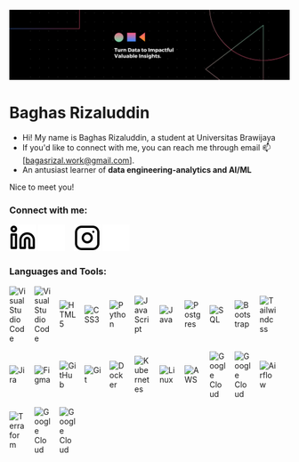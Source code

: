 ![My GitHub Profile Banner](https://github.com/neinAlkem/neinAlkem/blob/main/img/banner.png)
# Baghas Rizaluddin

<!--- 🔭 I’m currently studying in Universitas Brawijaya
- 🌱 An antusiast learner of data engineering-analytics and AI/ML
- 📫 How to reach me: bagasrizal.work@gmail.come -->

- Hi! My name is Baghas Rizaluddin, a student at Universitas Brawijaya
- If you'd like to connect with me, you can reach me through email 📫[bagasrizal.work@gmail.com].
- An antusiast learner of **data engineering-analytics and AI/ML**

Nice to meet you!  

### Connect with me:

[![website](./img/linkedin-light.svg)](https://www.linkedin.com/in/baghas-rizaluddin-051049243#gh-light-mode-only)
[![website](./img/linkedin-dark.svg)](https://www.linkedin.com/in/baghas-rizaluddin-051049243#gh-dark-mode-only)
&nbsp;&nbsp;
[![website](./img/instagram-light.svg)](https://www.instagram.com/bagasdrizal?igsh=MW03OTEyeXllbXF5bg==#gh-light-mode-only)
[![website](./img/instagram-dark.svg)](https://www.instagram.com/bagasdrizal?igsh=MW03OTEyeXllbXF5bg==#gh-dark-mode-only)

### Languages and Tools:

<div style="display: flex; flex-wrap: wrap; gap: 15px; align-items: center;">
  <img alt="Visual Studio Code" width="30px" src="https://cdn.jsdelivr.net/gh/devicons/devicon/icons/vscode/vscode-original.svg" />
  <img alt="Visual Studio Code" width="30px" src="https://cdn.jsdelivr.net/gh/devicons/devicon@latest/icons/jupyter/jupyter-original-wordmark.svg" />
  <img alt="HTML5" width="30px" src="https://cdn.jsdelivr.net/gh/devicons/devicon/icons/html5/html5-original.svg" />
  <img alt="CSS3" width="30px" src="https://cdn.jsdelivr.net/gh/devicons/devicon/icons/css3/css3-original.svg" />
  <img alt="Python" width="30px" src="https://cdn.jsdelivr.net/gh/devicons/devicon@latest/icons/python/python-original.svg" />
  <img alt="JavaScript" width="30px" src="https://cdn.jsdelivr.net/gh/devicons/devicon/icons/javascript/javascript-original.svg" />
  <img alt="Java" width="30px" src="https://cdn.jsdelivr.net/gh/devicons/devicon@latest/icons/java/java-original.svg" />
  <img alt="Postgres" width="30px" src="https://cdn.jsdelivr.net/gh/devicons/devicon@latest/icons/postgresql/postgresql-original.svg" />
  <img alt="SQL" width="30px" src="https://cdn.jsdelivr.net/gh/devicons/devicon@latest/icons/azuresqldatabase/azuresqldatabase-original.svg" />
  <img alt="Bootstrap" width="30px" src="https://cdn.jsdelivr.net/gh/devicons/devicon@latest/icons/bootstrap/bootstrap-original.svg" />
  <img alt="Tailwindcss" width="30px" src="https://cdn.jsdelivr.net/gh/devicons/devicon@latest/icons/tailwindcss/tailwindcss-original.svg" />
  <img alt="Jira" width="30px" src="https://cdn.jsdelivr.net/gh/devicons/devicon@latest/icons/jira/jira-original.svg" />
  <img alt="Figma" width="30px" src="https://cdn.jsdelivr.net/gh/devicons/devicon@latest/icons/figma/figma-original.svg" />
  <img alt="GitHub" width="30px" src="https://user-images.githubusercontent.com/3369400/139447912-e0f43f33-6d9f-45f8-be46-2df5bbc91289.png" />
  <img alt="Git" width="30px" src="https://img.icons8.com/?size=100&id=22813&format=png&color=000000" />
  <img alt="Docker" width="30px" src="https://img.icons8.com/?size=100&id=3sGOUDo9nJ4k&format=png&color=000000" />
  <img alt="Kubernetes" width="30px" src="https://img.icons8.com/?size=100&id=9Kvi1p1F0tUo&format=png&color=000000" />
  <img alt="Linux" width="30px" src="https://img.icons8.com/?size=100&id=xSkewUSqtErH&format=png&color=000000" />
  <img alt="AWS" width="30px" src="https://img.icons8.com/?size=100&id=aR9CXyMagKIS&format=png&color=000000" />
  <img alt="Google Cloud" width="30px" src="https://cdn.jsdelivr.net/gh/devicons/devicon@latest/icons/matplotlib/matplotlib-original.svg" />
  <img alt="Google Cloud" width="30px" src="https://cdn.jsdelivr.net/gh/devicons/devicon@latest/icons/scikitlearn/scikitlearn-original.svg" />
  <img alt="Airflow" width="30px" src="https://cdn.jsdelivr.net/gh/devicons/devicon@latest/icons/apachespark/apachespark-original.svg" />
  <img alt="Terraform" width="30px" src="https://cdn.jsdelivr.net/gh/devicons/devicon@latest/icons/terraform/terraform-original.svg" />
  <img alt="Google Cloud" width="30px" src="https://cdn.jsdelivr.net/gh/devicons/devicon@latest/icons/googlecloud/googlecloud-original.svg" />
  <img alt="Google Cloud" width="30px" src="https://api.iconify.design/logos:dbt-icon.svg" />
  
</div>
<br/>

